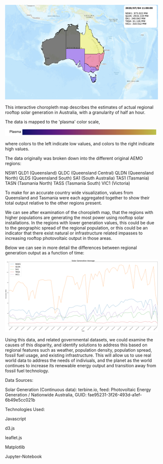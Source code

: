 ![](https://github.com/thenick775/terbine_visualizations/blob/master/australia_solar/graphics/demo.png)

This interactive choropleth map describes the estimates of actual regional rooftop solar generation in Australia, with a granularity of half an hour.

The data is mapped to the 'plasma' color scale,

![](https://github.com/thenick775/terbine_visualizations/blob/master/australia_solar/graphics/plasmaex.png)

where colors to the left indicate low values, and colors to the right indicate high values.

The data originally was broken down into the different original AEMO regions:

NSW1
QLD1 (Queensland)
QLDC (Queensland Central)
QLDN (Queensland North)
QLDS (Queensland South)
SA1  (South Australia)
TAS1 (Tasmania)
TASN (Tasmania North)
TASS (Tasmania South)
VIC1 (Victoria)

To make for an accurate country wide visualization, values from Queensland and Tasmania were each aggregated together to show their total output relative to the other regions present.

We can see after examination of the choropleth map, that the regions with higher populations are generating the most power using rooftop solar installations. In the regions with lower generation values, this could be due to the geographic spread of the regional population, or this could be an indicator that there exist natural or infrastructure related impasses to increasing rooftop photovoltaic output in those areas.

Below we can see in more detail the differences between regional generation output as a function of time:

![](https://github.com/thenick775/terbine_visualizations/blob/master/australia_solar/graphics/ausave.png)

Using this data, and related governmental datasets, we could examine the causes of this disparity, and identify solutions to address this based on regional features such as weather, population density, population spread, fossil fuel usage, and existing infrastructure. This will allow us to use real world data to address the needs of indiviuals, and the planet as the world continues to increase its renewable energy output and transition away from fossil fuel technology.

Data Sources:

Solar Generation (Continuous data): terbine.io, feed: Photovoltaic Energy Generation / Nationwide Australia, GUID: fae95231-3f26-493d-a1ef-6b49e5cc021b

Technologies Used:

Javascript

d3.js

leaflet.js

Matplotlib

Jupyter-Notebook
